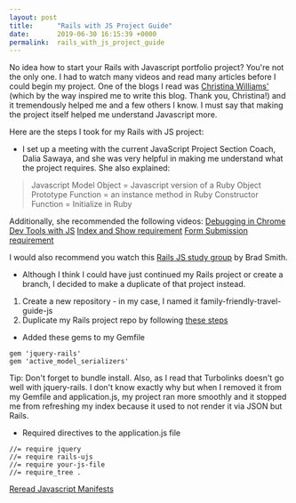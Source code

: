 ```yaml
---
layout: post
title:      "Rails with JS Project Guide"
date:       2019-06-30 16:15:39 +0000
permalink:  rails_with_js_project_guide
---
```



No idea how to start your Rails with Javascript portfolio project? You're not the only one. I had to watch many videos and read many articles before I could begin my project. One of the blogs I read was [Christina Williams'](http://christinaxtwilliams.com/rails_and_javascript_review_and_portfolio_project) (which by the way inspired me to write this blog. Thank you, Christina!) and it tremendously helped me and a few others I  know. I must say that making the project itself helped me understand Javascript more.

Here are the steps I took for my Rails with JS project:

* I set up a meeting with the current JavaScript Project Section Coach, Dalia Sawaya, and she was very helpful in making me understand what the project requires. She also explained:

> Javascript Model Object = Javascript version of a Ruby Object
> Prototype Function = an instance method in Ruby
> Constructor Function = Initialize in Ruby

Additionally, she recommended the following videos:
[Debugging in Chrome Dev Tools with JS](https://developers.google.com/web/tools/chrome-devtools/javascript/)
[Index and Show requirement](https://www.youtube.com/watch?v=oHPM0ekV7zQ)
[Form Submission requirement](https://www.youtube.com/watch?v=Yd0nH9CWWfo&amp=&feature=youtu.be)

I would also recommend you watch this [Rails JS study group](https://youtu.be/b93S2_Hc8z8) by Brad Smith.

* Although I think I could have just continued my Rails project or create a branch, I decided to make a duplicate of that project instead.

1. Create a new repository - in my case, I named it family-friendly-travel-guide-js
2. Duplicate my Rails project repo by following [these steps](https://help.github.com/en/articles/duplicating-a-repository)

* Added these gems to my Gemfile
```
gem 'jquery-rails'
gem 'active_model_serializers'
```

Tip: Don't forget to bundle install. Also, as I read that Turbolinks doesn't go well with jquery-rails. I don't know exactly why but when I removed it from my Gemfile and application.js, my project ran more smoothly and it stopped me from refreshing my index because it used to not render it via JSON but Rails.

*  Required directives to the application.js file
```
//= require jquery
//= require rails-ujs
//= require your-js-file
//= require_tree .
```

[Reread Javascript Manifests](https://learn.co/tracks/full-stack-web-development-v7/rails-and-javascript/asset-pipeline/javascript-manifests)
